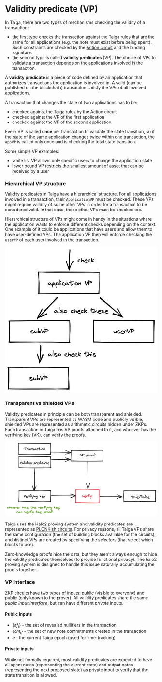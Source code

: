 # Validity predicate (VP)

In Taiga, there are two types of mechanisms checking the validity of a transaction: 
* the first type checks the transaction against the Taiga rules that are the same for all applications (e.g. the note must exist before being spent). Such constraints are checked by the [Action circuit](./action.md) and the binding signature.
* the second type is called **validity predicates** (VP). The choice of VPs to validate a transaction depends on the applications involved in the transaction.

A **validity predicate** is a piece of code defined by an application that authorizes transactions the application is involved in.  A valid (can be published on the blockchain) transaction satisfy the VPs of all involved applications.

A transaction that changes the state of two applications has to be:
* checked against the Taiga rules by the Action circuit
* checked against the VP of the first application
* checked against the VP of the second application

Every VP is called **once** per transaction to validate the state transition, so if the state of the same application changes twice within one transaction, the `appVP` is called only once and is checking the total state transition.

Some simple VP examples:
- white list VP allows only specific users to change the application state
- lower bound VP restricts the smallest amount of asset that can be received by a user

### Hierarchical VP structure
Validity predicates in Taiga have a hierarchical structure. For all applications involved in a transaction, their `ApplicationVP` must be checked. 
These VPs might require validity of some other VPs in order for a transaction to be considered valid. 
In that case, those other VPs must be checked too.

Hierarchical structure of VPs might come in handy in the situations where the application wants to enforce different checks depending on the context. 
One example of it could be applications that have users and allow them to have user-defined VPs. 
The application VP then will enforce checking the `userVP` of each user involved in the transaction.

![img.png](images/vp_hierarchy.png)

### Transparent vs shielded VPs
Validity predicates in principle can be both transparent and shielded. Transparent VPs are represented as WASM code and publicly visible, 
shielded VPs are represented as arithmetic circuits hidden under ZKPs. Each transaction in Taiga has VP proofs attached to it, 
and whoever has the verifying key (VK), can verify the proofs.

![img.png](images/vp_img.png)

Taiga uses the Halo2 proving system and validity predicates are represented as [PLONKish circuits](https://zcash.github.io/halo2/concepts/arithmetization.html). 
For privacy reasons, all Taiga VPs share the same configuration (the set of building blocks available for the circuits), 
and distinct VPs are created by specifying the *selectors* (that select which blocks to use).

Zero-knowledge proofs hide the data, but they aren't always enough to hide the validity predicates themselves (to provide functional privacy).
The halo2 proving system is designed to handle this issue naturally, accumulating the proofs together.

### VP interface

ZKP circuits have two types of inputs: public (visible to everyone) and public (only known to the prover).
All validity predicates share the same *public input interface*, but can have different *private* inputs.

#### Public Inputs

* $\{nf_i\}$ - the set of revealed nullifiers in the transaction
* $\{cm_i\}$ - the set of new note commitments created in the transaction
* $e$ - the current Taiga epoch (used for time-tracking)

#### Private inputs

While not formally required, most validity predicates are expected to have all spent notes (representing the current state) and output notes (representing the next proposed state) as private input to verify that the state transition is allowed.



